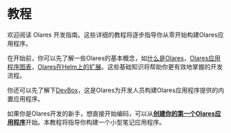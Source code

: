 # 教程

欢迎阅读 Olares 开发指南。这些详细的教程将逐步指导你从零开始构建Olares应用程序。

在开始前，你可以先了解一些Olares的基本概念，如[什么是Olares](../../../overview/introduction/what-is-olares.md)，[Olares应用程序图表](../../develop/package/chart.md)，[Olares在Helm上的扩展](../package/extension.md)。这些基础知识将帮助你更有效地掌握的开发流程。

你还可以先了解下[DevBox](devbox.md)，这是Olares为开发人员构建Olares应用程序提供的内置应用程序。

如果你是Olares开发的新手，想直接开始编码，可以从[**创建你的第一个Olares应用程序**](./note/index.md)开始。本教程将指导你构建一个小型笔记应用程序。

